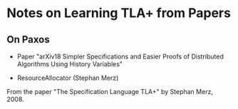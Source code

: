 # Notes on Learning TLA+ from Papers

## On Paxos

- Paper "arXiv18 Simpler Specifications and Easier Proofs of Distributed Algorithms Using History Variables"

- ResourceAllocator (Stephan Merz)

From the paper "The Specification Language TLA+" by Stephan Merz, 2008.
